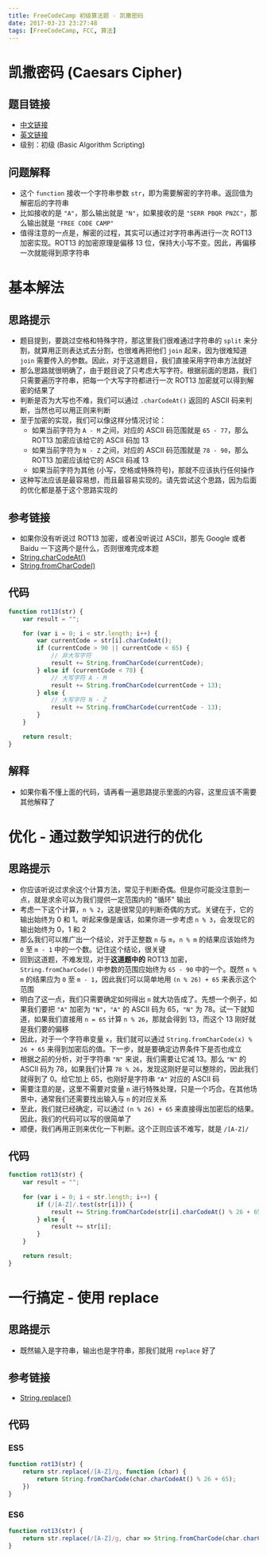 ```yaml
---
title: FreeCodeCamp 初级算法题 - 凯撒密码
date: 2017-03-23 23:27:48
tags: [FreeCodeCamp, FCC, 算法]
---
```

# 凯撒密码 (Caesars Cipher)
## 题目链接
- [中文链接](https://www.freecodecamp.cn/challenges/caesars-cipher)
- [英文链接](https://www.freecodecamp.com/challenges/caesars-cipher)
- 级别：初级 (Basic Algorithm Scripting)

## 问题解释
- 这个 `function` 接收一个字符串参数 `str`，即为需要解密的字符串。返回值为解密后的字符串
- 比如接收的是 `"A"`，那么输出就是 `"N"`，如果接收的是 `"SERR PBQR PNZC"`，那么输出就是 `"FREE CODE CAMP"`
- 值得注意的一点是，解密的过程，其实可以通过对字符串再进行一次 ROT13 加密实现。ROT13 的加密原理是偏移 13 位，保持大小写不变。因此，再偏移一次就能得到原字符串
<!-- more -->

# 基本解法
## 思路提示
- 题目提到，要跳过空格和特殊字符，那这里我们很难通过字符串的 `split` 来分割，就算用正则表达式去分割，也很难再把他们 `join` 起来，因为很难知道 `join` 需要传入的参数。因此，对于这道题目，我们直接采用字符串方法就好
- 那么思路就很明确了，由于题目说了只考虑大写字符。根据前面的思路，我们只需要遍历字符串，把每一个大写字符都进行一次 ROT13 加密就可以得到解密的结果了
- 判断是否为大写也不难，我们可以通过 `.charCodeAt()` 返回的 ASCII 码来判断，当然也可以用正则来判断
- 至于加密的实现，我们可以像这样分情况讨论：
	- 如果当前字符为 `A - M` 之间，对应的 ASCII 码范围就是 `65 - 77`，那么 ROT13 加密应该给它的 ASCII 码加 13
	- 如果当前字符为 `N - Z` 之间，对应的 ASCII 码范围就是 `78 - 90`，那么 ROT13 加密应该给它的 ASCII 码减 13
	- 如果当前字符为其他 (小写，空格或特殊符号)，那就不应该执行任何操作
- 这种写法应该是最容易想，而且最容易实现的。请先尝试这个思路，因为后面的优化都是基于这个思路实现的

## 参考链接
- 如果你没有听说过 ROT13 加密，或者没听说过 ASCII，那先 Google 或者 Baidu 一下这两个是什么，否则很难完成本题
- [String.charCodeAt()](https://developer.mozilla.org/zh-CN/docs/Web/JavaScript/Reference/Global_Objects/String/charCodeAt)
- [String.fromCharCode()](https://developer.mozilla.org/zh-CN/docs/Web/JavaScript/Reference/Global_Objects/String/fromCharCode)

## 代码
```js
function rot13(str) {
    var result = "";

    for (var i = 0; i < str.length; i++) {
        var currentCode = str[i].charCodeAt();
        if (currentCode > 90 || currentCode < 65) {
            // 非大写字符
            result += String.fromCharCode(currentCode);
        } else if (currentCode < 78) {
            // 大写字符 A - M
            result += String.fromCharCode(currentCode + 13);
        } else {
            // 大写字符 N - Z
            result += String.fromCharCode(currentCode - 13);
        }
    }

    return result;
}
```

## 解释
- 如果你看不懂上面的代码，请再看一遍思路提示里面的内容，这里应该不需要其他解释了

# 优化 - 通过数学知识进行的优化
## 思路提示
- 你应该听说过求余这个计算方法，常见于判断奇偶。但是你可能没注意到一点，就是求余可以为我们提供一定范围内的 "循环" 输出
- 考虑一下这个计算，`n % 2`，这是很常见的判断奇偶的方式。关键在于，它的输出始终为 0 和 1。听起来像是废话，如果你进一步考虑 `n % 3`，会发现它的输出始终为 0，1 和 2
- 那么我们可以推广出一个结论，对于正整数 `n` 与 `m`，`n % m` 的结果应该始终为 `0` 至 `m - 1` 中的一个数。记住这个结论，很关键
- 回到这道题，不难发现，对于**这道题中的** ROT13 加密，`String.fromCharCode()` 中参数的范围应始终为 `65 - 90` 中的一个。既然 `n % m` 的结果应为 `0` 至 `m - 1`，因此我们可以简单地用 `(n % 26) + 65` 来表示这个范围 
- 明白了这一点，我们只需要确定如何得出 `n` 就大功告成了。先想一个例子，如果我们要把 `"A"` 加密为 `"N"`，`"A"` 的 ASCII 码为 65，`"N"` 为 78。试一下就知道，如果我们直接用 `n = 65` 计算 `n % 26`，那就会得到 13，而这个 13 刚好就是我们要的偏移
- 因此，对于一个字符串变量 `x`，我们就可以通过 `String.fromCharCode(x) % 26 + 65` 来得到加密后的值。下一步，就是要确定边界条件下是否也成立
- 根据之前的分析，对于字符串 `"N"` 来说，我们需要让它减 13。那么 `"N"` 的 ASCII 码为 78，如果我们计算 `78 % 26`，发现这刚好是可以整除的，因此我们就得到了 0。给它加上 65，也刚好是字符串 `"A"` 对应的 ASCII 码
- 需要注意的是，这里不需要对变量 `n` 进行特殊处理，只是一个巧合。在其他场景中，通常我们还需要找出输入与 `n` 的对应关系
- 至此，我们就已经确定，可以通过 `(n % 26) + 65` 来直接得出加密后的结果。因此，我们的代码可以写的很简单了
- 顺便，我们再用正则来优化一下判断。这个正则应该不难写，就是 `/[A-Z]/`

## 代码
```js
function rot13(str) {
    var result = "";
    
    for (var i = 0; i < str.length; i++) {
        if (/[A-Z]/.test(str[i])) {
            result += String.fromCharCode(str[i].charCodeAt() % 26 + 65);
        } else {
            result += str[i];
        }
    }

    return result;
}
```

# 一行搞定 - 使用 replace
## 思路提示
- 既然输入是字符串，输出也是字符串，那我们就用 `replace` 好了

## 参考链接
- [String.replace()](https://developer.mozilla.org/zh-CN/docs/Web/JavaScript/Reference/Global_Objects/String/replace)

## 代码
### ES5
```js
function rot13(str) {
    return str.replace(/[A-Z]/g, function (char) {
        return String.fromCharCode(char.charCodeAt() % 26 + 65);
    })
}
```
### ES6
```js
function rot13(str) {
    return str.replace(/[A-Z]/g, char => String.fromCharCode(char.charCodeAt() % 26 + 65));
}
```
